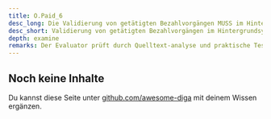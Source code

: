 ```yaml
---
title: O.Paid_6
desc_long: Die Validierung von getätigten Bezahlvorgängen MUSS im Hintergrundsystem vorgenommen werden.
desc_short: Validierung von getätigten Bezahlvorgängen im Hintergrundsystem.
depth: examine
remarks: Der Evaluator prüft durch Quelltext-analyse und praktische Tests, ob das Hintergrundsystem getätigte Bezahlvorgänge validiert.
---
```


## Noch keine Inhalte

Du kannst diese Seite unter [github.com/awesome-diga](https://github.com/awesome-diga/tr-faq) mit deinem Wissen ergänzen.
